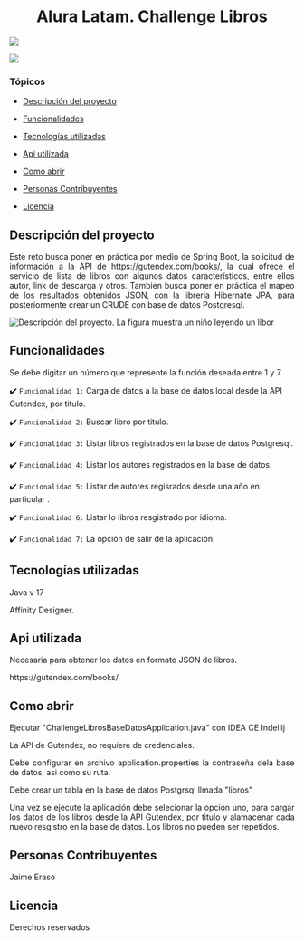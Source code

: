 <h1 align="center">Alura Latam. Challenge Libros </h1>
<p align="left">
   <img src="https://img.shields.io/badge/STATUS-EN%20DESAROLLO-green">
</p>

<p align="left">
   <img src="https://github.com/githubJHEB/challengeLibrosBaseDatos/assets/35204102/ec9fa03c-3817-4844-852f-8cafbe3147b3")
">
  
</p>


### Tópicos

- [Descripción del proyecto](#descripción-del-proyecto)

- [Funcionalidades](#funcionalidades)

- [Tecnologías utilizadas](#tecnologías-utilizadas)

- [Api utilizada](#api-utilizada)

- [Como abrir](#como-abrir)

- [Personas Contribuyentes](#personas-contribuyentes)

- [Licencia](#licencia)


## Descripción del proyecto
<p align="justify">
Este reto busca poner en práctica por medio de Spring Boot, la solicitud de información a la API de https://gutendex.com/books/, la cual ofrece el servicio de lista de libros con algunos datos característicos, entre ellos autor, link de descarga y otros. Tambien busca poner en práctica el mapeo de los resultados obtenidos JSON, con la libreria Hibernate JPA, para posteriormente crear un CRUDE con base de datos Postgresql.

![Descripción del proyecto. La figura muestra un niño leyendo un libor](https://github.com/githubJHEB/challengeLibrosBaseDatos/assets/35204102/7ca96678-ec78-4fae-a3e3-1d52d50fa8d5)

</p>

## Funcionalidades

<p align="justify">
Se debe digitar un número que represente la función deseada entre 1 y 7 
</p>

:heavy_check_mark: `Funcionalidad 1:` Carga de datos a la base de datos local desde la API Gutendex, por titulo.

:heavy_check_mark: `Funcionalidad 2:` Buscar libro por titulo.

:heavy_check_mark: `Funcionalidad 3:` Listar libros registrados en la base de datos Postgresql.

:heavy_check_mark: `Funcionalidad 4:` Listar los autores registrados en la base de datos.

:heavy_check_mark: `Funcionalidad 5:` Listar de autores regisrados desde una año en particular .

:heavy_check_mark: `Funcionalidad 6:` Listar lo libros resgistrado por idioma.

:heavy_check_mark: `Funcionalidad 7:` La opción de salir de la aplicación.

## Tecnologías utilizadas
<p align="justify">
Java v 17
</p>
<p align="justify">
Affinity Designer.
</p>

## Api utilizada
<p align="justify">
Necesaria para obtener los datos en formato JSON de libros.
</p>
<p align="justify">
https://gutendex.com/books/
</p>

## Como abrir
<p align="justify">
Ejecutar "ChallengeLibrosBaseDatosApplication.java" con IDEA CE Indellij
</p>
<p align="justify">
La API de Gutendex, no requiere de credenciales.
</p>
<p align="justify">
Debe configurar en archivo application.properties la contraseña dela base de datos, asi como su ruta.
</p>
<p align="justify">
Debe crear un tabla en la base de datos Postgrsql llmada "libros"
</p>
<p align="justify">
Una vez se ejecute la aplicación debe selecionar la opción uno, para cargar los datos de los libros desde la API Gutendex, por titulo y alamacenar cada nuevo resgistro en la base de datos. Los libros no pueden ser repetidos.
</p>


## Personas Contribuyentes
<p align="justify">
Jaime Eraso
</p>

## Licencia

<p align="justify">
Derechos reservados
</p>



